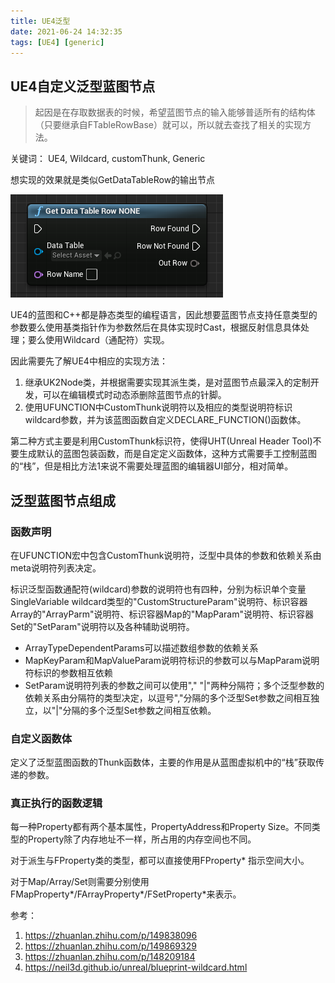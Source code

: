 ```yaml
---
title: UE4泛型
date: 2021-06-24 14:32:35
tags: [UE4] [generic]
---
```


## UE4自定义泛型蓝图节点
> 起因是在存取数据表的时候，希望蓝图节点的输入能够普适所有的结构体（只要继承自FTableRowBase）就可以，所以就去查找了相关的实现方法。

关键词： UE4, Wildcard, customThunk, Generic

想实现的效果就是类似GetDataTableRow的输出节点

![Get DataTable Row](https://raw.githubusercontent.com/RachelLiuYY/RachelLiuYY.github.io/Hexo/source/_posts/Image/GetDataTableRow.png)

UE4的蓝图和C++都是静态类型的编程语言，因此想要蓝图节点支持任意类型的参数要么使用基类指针作为参数然后在具体实现时Cast，根据反射信息具体处理；要么使用Wildcard（通配符）实现。

因此需要先了解UE4中相应的实现方法：
1. 继承UK2Node类，并根据需要实现其派生类，是对蓝图节点最深入的定制开发，可以在编辑模式时动态添删除蓝图节点的针脚。
2. 使用UFUNCTION中CustomThunk说明符以及相应的类型说明符标识wildcard参数，并为该蓝图函数自定义DECLARE_FUNCTION()函数体。

第二种方式主要是利用CustomThunk标识符，使得UHT(Unreal Header Tool)不要生成默认的蓝图包装函数，而是自定定义函数体，这种方式需要手工控制蓝图的“栈”，但是相比方法1来说不需要处理蓝图的编辑器UI部分，相对简单。

## 泛型蓝图节点组成
### 函数声明
在UFUNCTION宏中包含CustomThunk说明符，泛型中具体的参数和依赖关系由meta说明符列表决定。

标识泛型函数通配符(wildcard)参数的说明符也有四种，分别为标识单个变量SingleVariable wildcard类型的"CustomStructureParam"说明符、标识容器Array的"ArrayParm"说明符、标识容器Map的"MapParam"说明符、标识容器Set的"SetParam"说明符以及各种辅助说明符。

- ArrayTypeDependentParams可以描述数组参数的依赖关系
- MapKeyParam和MapValueParam说明符标识的参数可以与MapParam说明符标识的参数相互依赖
- SetParam说明符列表的参数之间可以使用"," "|"两种分隔符；多个泛型参数的依赖关系由分隔符的类型决定，以逗号","分隔的多个泛型Set参数之间相互独立，以"|"分隔的多个泛型Set参数之间相互依赖。


### 自定义函数体
定义了泛型蓝图函数的Thunk函数体，主要的作用是从蓝图虚拟机中的“栈”获取传递的参数。

### 真正执行的函数逻辑


每一种Property都有两个基本属性，PropertyAddress和Property Size。不同类型的Property除了内存地址不一样，所占用的内存空间也不同。

对于派生与FProperty类的类型，都可以直接使用FProperty* 指示空间大小。

对于Map/Array/Set则需要分别使用FMapProperty*/FArrayProperty*/FSetProperty*来表示。


参考：
1. https://zhuanlan.zhihu.com/p/149838096
2. https://zhuanlan.zhihu.com/p/149869329
3. https://zhuanlan.zhihu.com/p/148209184
4. https://neil3d.github.io/unreal/blueprint-wildcard.html
